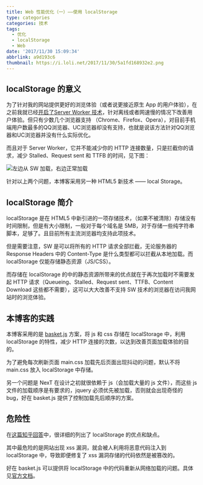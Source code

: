 ```yaml
---
title: Web 性能优化（一）——使用 localStorage
type: categories
categories: 技术
tags:
  - 优化
  - localStorage
  - Web
date: '2017/11/30 15:09:34'
abbrlink: a9d193c6
thumbnail: https://i.loli.net/2017/11/30/5a1fd168932e2.png
---
```


## localStorage 的意义

为了针对我的网站提供更好的浏览体验（或者说更接近原生 App 的用户体验），在之前我就已经[开启了Server Worker 技术](https://itswincer.com/posts/a0df572f/)，针对离线或者网速慢的情况下改善用户体验。但只有少数几个浏览器支持 （Chrome、Firefox、Opera），对目前手机端用户数最多的QQ浏览器、UC浏览器却没有支持，也就是说该方法针对QQ浏览器和UC浏览器并没有什么实际优化。

<!-- more -->

而且对于 Server Worker，它并不能减少你的 HTTP 连接数量，只是拦截你的请求，减少 Stalled、Request sent 和 TTFB 的时间，见下图：

![左边从 SW 加载，右边正常加载](https://i.loli.net/2017/11/30/5a1fb5e57fcf3.png)

针对以上两个问题，本博客采用另一种 HTML5 新技术 —— local Storage。

## localStorage 简介

localStorage 是在 HTML5 中新引进的一项存储技术，（如果不被清除）存储没有时间限制，但是有大小限制，一般对于每个域名是 5MB，对于存储一些纯字符串脚本，足够了。且目前所有主流浏览器均支持此项技术。

但是需要注意，SW 是可以将所有的 HTTP 请求全部拦截，无论服务器的 Response Headers 中的 Content-Type 是什么类型都可以拦截从本地加载。而 localStorage 仅能存储静态资源（JS/CSS）。

而存储在 localStorage 的中的静态资源所带来的优点就在于再次加载时不需要发起 HTTP 请求（Queueing、Stalled、Request sent、TTFB、Content Download 这些都不需要），这可以大大改善不支持 SW 技术的浏览器在访问我网站时的浏览体验。

## 本博客的实践

本博客采用的是 [basket.js](https://github.com/addyosmani/basket.js/) 方案，将 js 和 css 存储在 localStorage 中，利用 localStorage 的特性，减少 HTTP 连接的次数，以达到改善页面加载体验的目的。

为了避免每次刷新页面 main.css 加载先后页面出现抖动的问题，默认不将 main.css 放入 localStorage 中存储。

另一个问题是 NexT 在设计之初就很依赖于 js（会加载大量的 js 文件），而这些 js 文件的加载顺序是有要求的，jquery 必须优先被加载，否则就会出现奇怪的 bug，好在 basket.js 提供了控制加载先后顺序的方案。

## 危险性

在[这篇知乎回答](https://www.zhihu.com/question/28467444)中，很详细的列出了 localStorage 的优点和缺点。

其中最危险的是网站出现 xss 漏洞，就会被人利用将恶意代码注入到 localStorage 中，导致即便修复了 xss 漏洞存储的代码依然是被篡改的。

好在 basket.js 可以提供将 localStorage 中的代码重新从网络加载的问题。具体见[官方文档](https://addyosmani.com/basket.js/)。